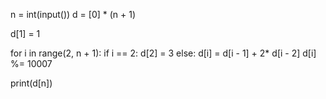 

n = int(input())
d = [0] * (n + 1)

d[1] = 1

for i in range(2, n + 1):
    if i == 2:
        d[2] = 3
    else:
        d[i] = d[i - 1] + 2* d[i - 2]
        d[i] %= 10007

print(d[n])
